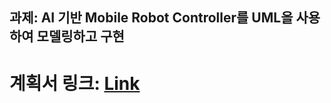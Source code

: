 ## 과제: AI 기반 Mobile Robot Controller를 UML을 사용하여 모델링하고 구현  
  
# 계획서 링크: [Link](https://docs.google.com/document/d/19p_Ey0uEPIldkqj7Dy5gqU62xaNRgIae/edit?usp=sharing&ouid=113075564234809645071&rtpof=true&sd=true)
